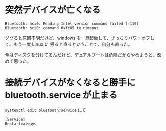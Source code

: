 # 突然デバイスが亡くなる

```
Bluetooth: hci0: Reading Intel version command failed (-110)
Bluetooth: hci0: command 0xfc05 tx timeout
```

ググると原因不明だけど、windows を一旦起動して、きっちりパワーオフして、もう一度 Linux に
帰ると直るということで、自分も直った。

今はディスクを分けてるんだけど、デュアルブートは危険だからやめようと、改めて思った。

# 接続デバイスがなくなると勝手に bluetooth.service が止まる

``systemctl edit bluetooth.service`` にて

```
[Service]
Restart=always
```


<!-- vim: set tw=90 filetype=markdown : -->

